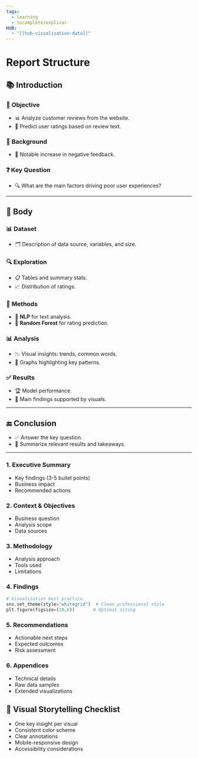 ```yaml
---
tags:
  - learning
  - tocomplete/explicar
HUB:
  - "[[hub-visualization-data]]"
---
```

# Report Structure

## 📚 **Introduction**
### 🎯 **Objective**
- 📊 Analyze customer reviews from the website.
- 📝 Predict user ratings based on review text.

### 🧐 **Background**
- 🚨 Notable increase in negative feedback.

### ❓ **Key Question**
- 🔍 What are the main factors driving poor user experiences?

---

## 📝 **Body**
### 📊 **Dataset**
- 🗂️ Description of data source, variables, and size.

### 🔍 **Exploration**
- 📋 Tables and summary stats.
- 📈 Distribution of ratings.

### 🧠 **Methods**
- 🤖 **NLP** for text analysis.
- 🌲 **Random Forest** for rating prediction.

### 📊 **Analysis**
- 📉 Visual insights: trends, common words.
- 🔑 Graphs highlighting key patterns.

### ✅ **Results**
- 🏆 Model performance.
- 📌 Main findings supported by visuals.

---

## 🔚 **Conclusion**
- ✅ Answer the key question.
- 📑 Summarize relevant results and takeaways.


---




### 1. Executive Summary
- Key findings (3-5 bullet points)
- Business impact
- Recommended actions

### 2. Context & Objectives
- Business question
- Analysis scope
- Data sources

### 3. Methodology
- Analysis approach
- Tools used
- Limitations

### 4. Findings
```python
# Visualization best practice
sns.set_theme(style="whitegrid")  # Clean professional style
plt.figure(figsize=(10,6))       # Optimal sizing
```

### 5. Recommendations
- Actionable next steps
- Expected outcomes
- Risk assessment

### 6. Appendices
- Technical details
- Raw data samples
- Extended visualizations

## 🎨 Visual Storytelling Checklist
- One key insight per visual
- Consistent color scheme
- Clear annotations
- Mobile-responsive design
- Accessibility considerations